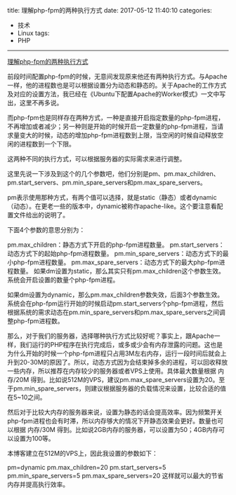 title: 理解php-fpm的两种执行方式
date: 2017-05-12 11:40:10
categories:
- 技术
- Linux
tags:
- PHP
---
[理解php-fpm的两种执行方式](http://www.showerlee.com/archives/687)

前段时间配置php-fpm的时候，无意间发现原来他还有两种执行方式。与Apache一样，他的进程数也是可以根据设置分为动态和静态的。关于Apache的工作方式及对应的设置方法，我已经在《Ubuntu下配置Apache的Worker模式》一文中写出，这里不再多说。
 
而php-fpm也是同样存在两种方式，一种是直接开启指定数量的php-fpm进程，不再增加或者减少；另一种则是开始的时候开启一定数量的php-fpm进程，当请求量变大的时候，动态的增加php-fpm进程数到上限，当空闲的时候自动释放空闲的进程数到一个下限。
 
这两种不同的执行方式，可以根据服务器的实际需求来进行调整。
 
这里先说一下涉及到这个的几个参数吧，他们分别是pm、pm.max_children、pm.start_servers、pm.min_spare_servers和pm.max_spare_servers。
 
pm表示使用那种方式，有两个值可以选择，就是static（静态）或者dynamic（动态）。在更老一些的版本中，dynamic被称作apache-like。这个要注意看配置文件给出的说明了。
 
下面4个参数的意思分别为：
 
pm.max_children：静态方式下开启的php-fpm进程数量。
pm.start_servers：动态方式下的起始php-fpm进程数量。
pm.min_spare_servers：动态方式下的最小php-fpm进程数量。
pm.max_spare_servers：动态方式下的最大php-fpm进程数量。
如果dm设置为static，那么其实只有pm.max_children这个参数生效。系统会开启设置的数量个php-fpm进程。
 
如果dm设置为dynamic，那么pm.max_children参数失效，后面3个参数生效。系统会在php-fpm运行开始的时候启动pm.start_servers个php-fpm进程，然后根据系统的需求动态在pm.min_spare_servers和pm.max_spare_servers之间调整php-fpm进程数。
 
那么，对于我们的服务器，选择哪种执行方式比较好呢？事实上，跟Apache一样，我们运行的PHP程序在执行完成后，或多或少会有内存泄露的问题。这也是为什么开始的时候一个php-fpm进程只占用3M左右内存，运行一段时间后就会上升到20-30M的原因了。所以，动态方式因为会结束掉多余的进程，可以回收释放一些内存，所以推荐在内存较少的服务器或者VPS上使用。具体最大数量根据 内存/20M 得到。比如说512M的VPS，建议pm.max_spare_servers设置为20。至于pm.min_spare_servers，则建议根据服务器的负载情况来设置，比较合适的值在5~10之间。
 
然后对于比较大内存的服务器来说，设置为静态的话会提高效率。因为频繁开关php-fpm进程也会有时滞，所以内存够大的情况下开静态效果会更好。数量也可以根据 内存/30M 得到。比如说2GB内存的服务器，可以设置为50；4GB内存可以设置为100等。
 
本博客建立在512M的VPS上，因此我设置的参数如下：
 
pm=dynamic
pm.max_children=20
pm.start_servers=5
pm.min_spare_servers=5
pm.max_spare_servers=20
这样就可以最大的节省内存并提高执行效率。